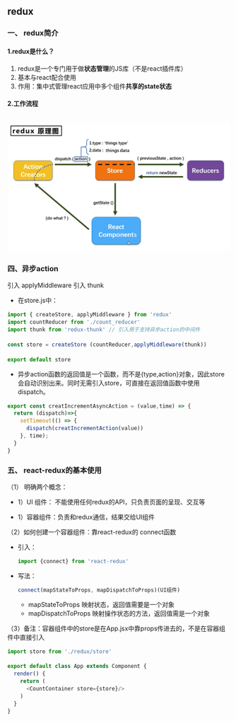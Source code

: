 ## redux

###  一、 redux简介
#### 1.redux是什么？
  1. redux是一个专门用于做**状态管理**的JS库（不是react插件库）
  2. 基本与react配合使用
  3. 作用：集中式管理react应用中多个组件**共享的state状态**

#### 2.工作流程

​	![](\原理图\redux原理图.png)


### 四、异步action
引入 applyMiddleware
引入 thunk
* 在store.js中：

```js
import { createStore, applyMiddleware } from 'redux'
import countReducer from './count_reducer'
import thunk from 'redux-thunk' // 引入用于支持异步action的中间件

const store = createStore (countReducer,applyMiddleware(thunk))

export default store
```

* 异步action函数的返回值是一个函数，而不是{type,action}对象，因此store会自动识别出来。同时无需引入store，可直接在返回值函数中使用dispatch。
```js
export const creatIncrementAsyncAction = (value,time) => {
  return (dispatch)=>{ 
    setTimeout(() => {
      dispatch(creatIncrementAction(value))
    }, time);
  }
}
```


### 五、 react-redux的基本使用
（1） 明确两个概念：
  - 1）UI 组件： 不能使用任何redux的API，只负责页面的呈现、交互等

  - 1）容器组件：负责和redux通信，结果交给UI组件

（2）如何创建一个容器组件：靠react-redux的 connect函数

  - 引入：
    ```js
    import {connect} from 'react-redux'
    ```
    
  - 写法：
    ```js
    connect(mapStateToProps, mapDispatchToProps)(UI组件)
    ```
    - mapStateToProps 映射状态，返回值需要是一个对象
    - mapDispatchToProps 映射操作状态的方法，返回值需是一个对象

（3）备注：容器组件中的store是在App.jsx中靠props传进去的，不是在容器组件中直接引入
  ```js
  import store from './redux/store'

  export default class App extends Component {
    render() {
      return (
        <CountContainer store={store}/>
      )
    }
  }
  ```